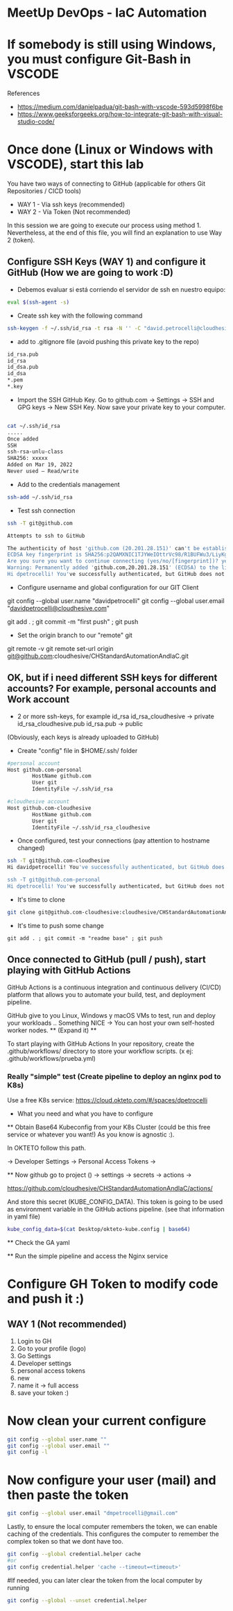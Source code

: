 # MeetUp DevOps - IaC Automation

# If somebody is still using Windows, you must configure Git-Bash in VSCODE

References
* https://medium.com/danielpadua/git-bash-with-vscode-593d5998f6be
* https://www.geeksforgeeks.org/how-to-integrate-git-bash-with-visual-studio-code/

# Once done (Linux or Windows with VSCODE), start this lab

You have two ways of connecting to GitHub (applicable for others Git Repositories / CICD tools)
* WAY 1 - Vía ssh keys (recommended)
* WAY 2 - Vía Token (Not recommended)

In this session we are going to execute our process using method 1. Nevertheless, at the end of this file, you will find an explanation to use Way 2 (token).

## Configure SSH Keys (WAY 1) and configure it GitHub (How we are going to work :D)

* Debemos evaluar si está corriendo el servidor de ssh en nuestro equipo:
```bash
eval $(ssh-agent -s)
```

* Create ssh key with the following command
```bash
ssh-keygen -f ~/.ssh/id_rsa -t rsa -N '' -C "david.petrocelli@cloudhesive.com"
```

* add to .gitignore file (avoid pushing this private key to the repo)

```bash
id_rsa.pub
id_rsa
id_dsa.pub
id_dsa
*.pem
*.key
```

* Import the SSH GitHub Key. Go to github.com → Settings → SSH and GPG keys → New SSH Key. Now save your private key to your computer.
```bash

cat ~/.ssh/id_rsa
.....
Once added 
SSH
ssh-rsa-unlu-class
SHA256: xxxxx
Added on Mar 19, 2022
Never used — Read/write
```
* Add to the credentials management
```bash
ssh-add ~/.ssh/id_rsa 
```

* Test ssh connection
```bash
ssh -T git@github.com

Attempts to ssh to GitHub

The authenticity of host 'github.com (20.201.28.151)' can't be established.
ECDSA key fingerprint is SHA256:p2QAMXNIC1TJYWeIOttrVc98/R1BUFWu3/LiyKgUfQM.
Are you sure you want to continue connecting (yes/no/[fingerprint])? yes
Warning: Permanently added 'github.com,20.201.28.151' (ECDSA) to the list of known hosts.
Hi dpetrocelli! You've successfully authenticated, but GitHub does not provide shell access.
```

* Configure username and global configuration for our GIT Client

git config --global user.name "davidpetrocelli"
git config --global user.email "davidpetrocelli@cloudhesive.com"

git add . ; git commit -m "first push" ; git push

* Set the origin branch to our "remote" git

git remote -v
git remote set-url origin git@github.com:cloudhesive/CHStandardAutomationAndIaC.git

## OK, but if i need different SSH keys for different accounts? For example, personal accounts and Work account
- 2 or more ssh-keys, for example
 id_rsa  id_rsa_cloudhesive             -> private
 id_rsa_cloudhesive.pub  id_rsa.pub     -> public

(Obviously, each keys is already uploaded to GitHub)

- Create "config" file in $HOME/.ssh/ folder
```bash
#personal account
Host github.com-personal
        HostName github.com
        User git
        IdentityFile ~/.ssh/id_rsa

#cloudhesive account
Host github.com-cloudhesive
        HostName github.com
        User git
        IdentityFile ~/.ssh/id_rsa_cloudhesive
```

- Once configured, test your connections (pay attention to hostname changed)
```bash
ssh -T git@github.com-cloudhesive
Hi davidpetrocelli! You've successfully authenticated, but GitHub does not provide shell access.

ssh -T git@github.com-personal
Hi dpetrocelli! You've successfully authenticated, but GitHub does not provide shell access.
```

- It's time to clone
```bash
git clone git@github.com-cloudhesive:cloudhesive/CHStandardAutomationAndIaC.git
```

- It's time to push some change
```
git add . ; git commit -m "readme base" ; git push
```

## Once connected to GitHub (pull / push), start playing with GitHub Actions

GitHub Actions is a continuous integration and continuous delivery (CI/CD) platform that allows you to automate your build, test, and deployment pipeline.

GitHub give to you Linux, Windows y macOS VMs to test, run and deploy your workloads ..
Something NICE -> You can host your own self-hosted worker nodes. ** (Expand it) **

To start playing with GitHub Actions 
In your repository, create the .github/workflows/ directory to store your workflow scripts. (x ej: .github/workflows/prueba.yml)

### Really "simple" test (Create pipeline to deploy an nginx pod to K8s)

Use a free K8s service:
https://cloud.okteto.com/#/spaces/dpetrocelli

* What you need and what you have to configure

** Obtain Base64 Kubeconfig from your K8s Cluster (could be this free service or whatever you want!) As you know is agnostic :).

In OKTETO follow this path. 

-> Developer Settings -> Personal Access Tokens -> 

** Now github go to project () -> settings ->  secrets -> actions -> 

https://github.com/cloudhesive/CHStandardAutomationAndIaC/actions/

And store this secret (KUBE_CONFIG_DATA). 
This token is going to be used as environment variable in the GitHub actions pipeline. 
(see that information in yaml file)

```bash
kube_config_data=$(cat Desktop/okteto-kube.config | base64)
```

** Check the GA yaml

** Run the simple pipeline and access the Nginx service 

# Configure GH Token to modify code and push it :)

## WAY 1 (Not recommended)
1. Login to GH 
2. Go to your profile (logo)
3. Go Settings
4. Developer settings
5. personal access tokens
6. new
7. name it -> full access
8. save your token :) 

# Now clean your current configure
```bash
git config --global user.name ""
git config --global user.email ""
git config -l
```
# Now configure your user (mail) and then paste the token
```bash
git config --global user.email "dmpetrocelli@gmail.com"
```

Lastly, to ensure the local computer remembers the token, we can enable caching of the credentials. This configures the computer to remember the complex token so that we dont have too.
```bash
git config --global credential.helper cache
#or 
git config credential.helper 'cache --timeout=<timeout>'
```
#If needed, you can later clear the token from the local computer by running
```bash
git config --global --unset credential.helper
